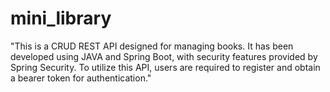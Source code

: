 # mini_library
"This is a CRUD REST API designed for managing books. It has been developed using JAVA and Spring Boot, with security features provided by Spring Security. To utilize this API, users are required to register and obtain a bearer token for authentication."